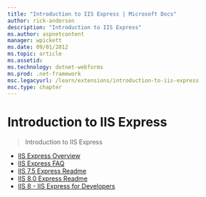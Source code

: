 ```yaml
---
title: "Introduction to IIS Express | Microsoft Docs"
author: rick-anderson
description: "Introduction to IIS Express"
ms.author: aspnetcontent
manager: wpickett
ms.date: 09/01/2012
ms.topic: article
ms.assetid: 
ms.technology: dotnet-webforms
ms.prod: .net-framework
msc.legacyurl: /learn/extensions/introduction-to-iis-express
msc.type: chapter
---
```

Introduction to IIS Express
====================
> Introduction to IIS Express


- [IIS Express Overview](iis-express-overview.md)
- [IIS Express FAQ](iis-express-faq.md)
- [IIS 7.5 Express Readme](iis-75-express-readme.md)
- [IIS 8.0 Express Readme](iis-80-express-readme.md)
- [IIS 8 - IIS Express for Developers](iis-8-iis-express-for-developers.md)
